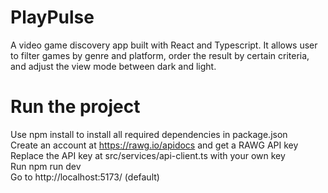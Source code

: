 # PlayPulse

A video game discovery app built with React and Typescript. It allows user to filter games by genre and platform, order the result by certain criteria, and adjust the view mode between dark and light.

# Run the project
Use npm install to install all required dependencies in package.json </br>
Create an account at https://rawg.io/apidocs and get a RAWG API key </br>
Replace the API key at src/services/api-client.ts with your own key </br>
Run npm run dev </br>
Go to http://localhost:5173/ (default)



